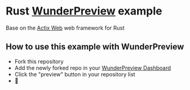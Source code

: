 # Rust [WunderPreview](https://wunderpreview.com) example

Base on the [Actix Web](https://actix.rs/) web framework for Rust

## How to use this example with WunderPreview
- Fork this repository
- Add the newly forked repo in your [WunderPreview Dashboard](https://app.wunderpreview.com)
- Click the "preview" button in your repository list
- 🥳

